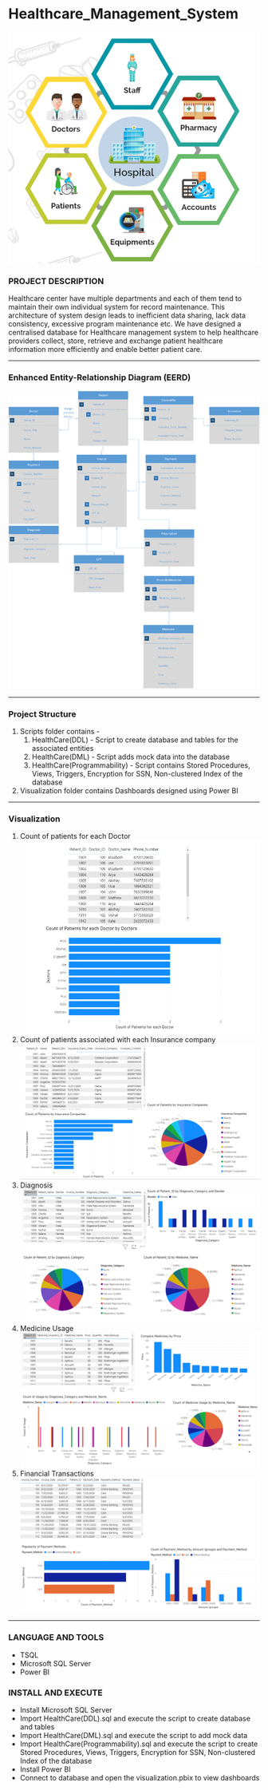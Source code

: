 # Healthcare_Management_System
<img alt="project" src="https://github.com/aelinadas/Healthcare_Management_System/blob/main/images/project-theme.png" />

### PROJECT DESCRIPTION

Healthcare center have multiple departments and each of them tend to maintain their own individual system for record maintenance. This architecture of system design leads to inefficient data sharing, lack data consistency, excessive program maintenance etc.
We have designed a centralised database for Healthcare management system to help healthcare providers collect, store, retrieve and exchange patient healthcare information more efficiently and enable better patient care.

---

### Enhanced Entity-Relationship Diagram (EERD)

<img alt="EER" src="https://github.com/aelinadas/Healthcare_Management_System/blob/main/images/EER.png" />

---

### Project Structure

1. Scripts folder contains -
	1. HealthCare(DDL) - Script to create database and tables for the associated entities
	2. HealthCare(DML) - Script adds mock data into the database
	3. HealthCare(Programmability) - Script contains Stored Procedures, Views, Triggers, Encryption for SSN, Non-clustered Index of the database
2. Visualization folder contains Dashboards designed using Power BI

---

### Visualization

1. Count of patients for each Doctor
	<img alt="viz1" src="https://github.com/aelinadas/Healthcare_Management_System/blob/main/images/viz1.png" />
2. Count of patients associated with each Insurance company
	<img alt="viz2" src="https://github.com/aelinadas/Healthcare_Management_System/blob/main/images/viz2.png" />
3. Diagnosis
	<img alt="viz3" src="https://github.com/aelinadas/Healthcare_Management_System/blob/main/images/viz3.png" />
4. Medicine Usage
	<img alt="viz4" src="https://github.com/aelinadas/Healthcare_Management_System/blob/main/images/viz4.png" />
5. Financial Transactions
	<img alt="viz5" src="https://github.com/aelinadas/Healthcare_Management_System/blob/main/images/viz5.png" />
	
---

### LANGUAGE AND TOOLS

- TSQL
- Microsoft SQL Server
- Power BI

### INSTALL AND EXECUTE

- Install Microsoft SQL Server
- Import HealthCare(DDL).sql and execute the script to create database and tables
- Import HealthCare(DML).sql and execute the script to add mock data
- Import HealthCare(Programmability).sql and execute the script to create Stored Procedures, Views, Triggers, Encryption for SSN, Non-clustered Index of the database
- Install Power BI
- Connect to database and open the visualization.pbix to view dashboards
